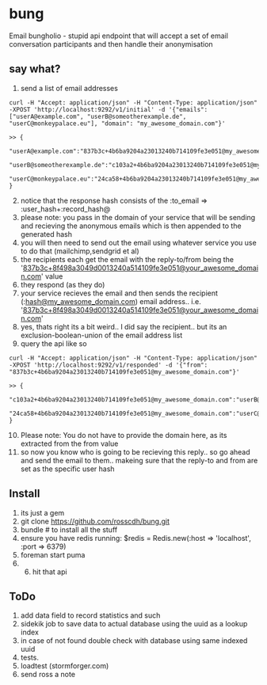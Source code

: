 bung
====

Email bungholio - stupid api endpoint that will accept a set of email conversation participants and then handle their anonymisation

say what?
---------

1. send a list of email addresses

```
curl -H "Accept: application/json" -H "Content-Type: application/json" -XPOST 'http://localhost:9292/v1/initial' -d '{"emails": ["userA@example.com", "userB@someotherexample.de", "userC@monkeypalace.eu"], "domain": "my_awesome_domain.com"}'

>> {
    "userA@example.com":"837b3c+4b6ba9204a23013240b714109fe3e051@my_awesome_domain.com",
    "userB@someotherexample.de":"c103a2+4b6ba9204a23013240b714109fe3e051@my_awesome_domain.com",
    "userC@monkeypalace.eu":"24ca58+4b6ba9204a23013240b714109fe3e051@my_awesome_domain.com"
}
```

2. notice that the response hash consists of the :to_email => :user_hash+:record_hash@
3. please note: you pass in the domain of your service that will be sending and recieving the anonymous emails which is then appended to the generated hash
4. you will then need to send out the email using whatever service you use to do that (mailchimp,sendgrid et al)
5. the recipients each get the email with the reply-to/from being the '837b3c+8f498a3049d0013240a514109fe3e051@your_awesome_domain.com' value
6. they respond (as they do)
7. your service recieves the email and then sends the recipient (:hash@my_awesome_domain.com) email address.. i.e. '837b3c+8f498a3049d0013240a514109fe3e051@your_awesome_domain.com'
8. yes, thats right its a bit weird.. I did say the recipient.. but its an exclusion-boolean-union of the email address list
9. query the api like so

```
curl -H "Accept: application/json" -H "Content-Type: application/json" -XPOST 'http://localhost:9292/v1/responded' -d '{"from": "837b3c+4b6ba9204a23013240b714109fe3e051@my_awesome_domain.com"}'

>> {
    "c103a2+4b6ba9204a23013240b714109fe3e051@my_awesome_domain.com":"userB@someotherexample.de",
    "24ca58+4b6ba9204a23013240b714109fe3e051@my_awesome_domain.com":"userC@monkeypalace.eu"
}
``` 


10. Please note: You do not have to provide the domain here, as its extracted from the from value
11. so now you know who is going to be recieving this reply.. so go ahead and send the email to them.. makeing sure that the reply-to and from are set as the specific user hash



Install
-------

1. its just a gem
2. git clone https://github.com/rosscdh/bung.git
3. bundle # to install all the stuff
4. ensure you have redis running: $redis = Redis.new(:host => 'localhost', :port => 6379)
5. foreman start puma
6. 6. hit that api

ToDo
----

1. add data field to record statistics and such
2. sidekik job to save data to actual database using the uuid as a lookup index
3. in case of not found double check with database using same indexed uuid
4. tests.
5. loadtest (stormforger.com)
6. send ross a note
